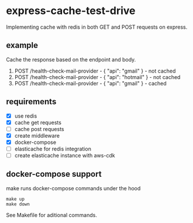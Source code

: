 # express-cache-test-drive

Implementing cache with redis in both GET and POST requests on express.

## example

Cache the response based on the endpoint and body.

1. POST /health-check-mail-provider - { "api": "gmail" } - not cached
2. POST /health-check-mail-provider - { "api": "hotmail" } - not cached
3. POST /health-check-mail-provider - { "api": "gmail" } - cached

## requirements

-   [x] use redis
-   [x] cache get requests
-   [ ] cache post requests
-   [x] create middleware
-   [x] docker-compose
-   [ ] elasticache for redis integration
-   [ ] create elasticache instance with aws-cdk

## docker-compose support

make runs docker-compose commands under the hood

```shell
make up
make down
```

See Makefile for aditional commands.
